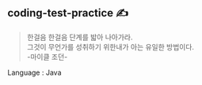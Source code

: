 ## coding-test-practice ✍️
> 한걸음 한걸음 단계를 밟아 나아가라. <br>
그것이 무언가를 성취하기 위한내가 아는 유일한 방법이다. <br> -마이클 조던-

Language : Java
